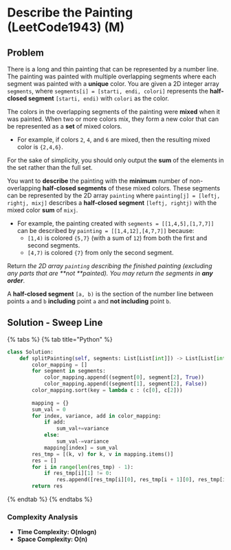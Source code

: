 # Describe the Painting (LeetCode1943) (M)

## Problem

There is a long and thin painting that can be represented by a number line. The painting was painted with multiple overlapping segments where each segment was painted with a **unique** color. You are given a 2D integer array `segments`, where `segments[i] = [starti, endi, colori]` represents the **half-closed segment** `[starti, endi)` with `colori` as the color.

The colors in the overlapping segments of the painting were **mixed** when it was painted. When two or more colors mix, they form a new color that can be represented as a **set** of mixed colors.

* For example, if colors `2`, `4`, and `6` are mixed, then the resulting mixed color is `{2,4,6}`.

For the sake of simplicity, you should only output the **sum** of the elements in the set rather than the full set.

You want to **describe** the painting with the **minimum** number of non-overlapping **half-closed segments** of these mixed colors. These segments can be represented by the 2D array `painting` where `painting[j] = [leftj, rightj, mixj]` describes a **half-closed segment** `[leftj, rightj)` with the mixed color **sum** of `mixj`.

* For example, the painting created with `segments = [[1,4,5],[1,7,7]]` can be described by `painting = [[1,4,12],[4,7,7]]` because:
  * `[1,4)` is colored `{5,7}` (with a sum of `12`) from both the first and second segments.
  * `[4,7)` is colored `{7}` from only the second segment.

Return _the 2D array _`painting`_ describing the finished painting (excluding any parts that are **not **painted). You may return the segments in **any order**_.

A **half-closed segment** `[a, b)` is the section of the number line between points `a` and `b` **including** point `a` and **not including** point `b`.

## Solution - Sweep Line

{% tabs %}
{% tab title="Python" %}
```python
class Solution:
    def splitPainting(self, segments: List[List[int]]) -> List[List[int]]:
        color_mapping = []
        for segment in segments:
            color_mapping.append((segment[0], segment[2], True))
            color_mapping.append((segment[1], segment[2], False))
        color_mapping.sort(key = lambda c : (c[0], c[2]))
        
        mapping = {}
        sum_val = 0
        for index, variance, add in color_mapping:
            if add:
                sum_val+=variance
            else:
                sum_val-=variance
            mapping[index] = sum_val
        res_tmp = [(k, v) for k, v in mapping.items()]
        res = []
        for i in range(len(res_tmp) - 1):
            if res_tmp[i][1] != 0:
                res.append([res_tmp[i][0], res_tmp[i + 1][0], res_tmp[i][1]])
        return res
```
{% endtab %}
{% endtabs %}

### Complexity Analysis

* **Time Complexity: O(nlogn)**
* **Space Complexity: O(n)**
